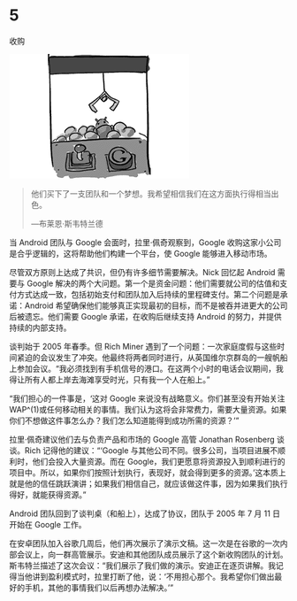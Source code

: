 # 5

收购

![g05001](img/g05001.png)

> 他们买下了一支团队和一个梦想。我希望相信我们在这方面执行得相当出色。
> 
> —布莱恩·斯韦特兰德

当 Android 团队与 Google 会面时，拉里·佩奇观察到，Google 收购这家小公司是合乎逻辑的，这将帮助他们构建一个平台，使 Google 能够进入移动市场。

尽管双方原则上达成了共识，但仍有许多细节需要解决。Nick 回忆起 Android 需要与 Google 解决的两个大问题。第一个是资金问题：他们需要就公司的估值和支付方式达成一致，包括初始支付和团队加入后持续的里程碑支付。第二个问题是承诺：Android 希望确保他们能够真正实现最初的目标，而不是被吞并进更大的公司后被遗忘。他们需要 Google 承诺，在收购后继续支持 Android 的努力，并提供持续的内部支持。

谈判始于 2005 年春季。但 Rich Miner 遇到了一个问题：一次家庭度假与这些时间紧迫的会议发生了冲突。他最终将两者同时进行，从英国维尔京群岛的一艘帆船上参加会议。“我必须找到有手机信号的港口。在这两个小时的电话会议期间，我得让所有人都上岸去海滩享受时光，只有我一个人在船上。”

“我们担心的一件事是，‘这对 Google 来说没有战略意义。你们甚至没有开始关注 WAP^(1)或任何移动相关的事情。我们认为这将会非常费力，需要大量资源。如果你们不想做这件事怎么办？我们怎么知道能得到成功所需的资源？’”

拉里·佩奇建议他们去与负责产品和市场的 Google 高管 Jonathan Rosenberg 谈谈。Rich 记得他的建议：“‘Google 与其他公司不同。很多公司，当项目进展不顺利时，他们会投入大量资源。而在 Google，我们更愿意将资源投入到顺利进行的项目中。所以，如果你们按照计划执行，表现好，就会得到更多的资源。’这本质上就是他的信任跳跃演讲；如果我们相信自己，就应该做这件事，因为如果我们执行得好，就能获得资源。”

Android 团队回到了谈判桌（和船上），达成了协议，团队于 2005 年 7 月 11 日开始在 Google 工作。

在安卓团队加入谷歌几周后，他们再次展示了演示文稿。这一次是在谷歌的一次内部会议上，向一群高管展示。安迪和其他团队成员展示了这个新收购团队的计划。斯韦特兰描述了这次会议：“我们展示了我们做的演示。安迪正在逐页讲解。我记得当他讲到盈利模式时，拉里打断了他，说：‘不用担心那个。我希望你们做出最好的手机，其他的事情我们以后再想办法解决。’”

